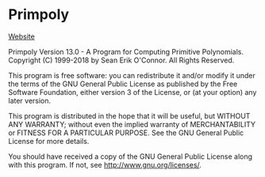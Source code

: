 # Primpoly

[Website](http://seanerikoconnor.freeservers.com/Mathematics/AbstractAlgebra/PrimitivePolynomials/overview.html)

Primpoly Version 13.0 - A Program for Computing Primitive Polynomials.
Copyright (C) 1999-2018 by Sean Erik O'Connor.  All Rights Reserved.

This program is free software: you can redistribute it and/or modify
it under the terms of the GNU General Public License as published by
the Free Software Foundation, either version 3 of the License, or
(at your option) any later version.

This program is distributed in the hope that it will be useful,
but WITHOUT ANY WARRANTY; without even the implied warranty of
MERCHANTABILITY or FITNESS FOR A PARTICULAR PURPOSE.  See the
GNU General Public License for more details.

You should have received a copy of the GNU General Public License
along with this program.  If not, see <http://www.gnu.org/licenses/>.
